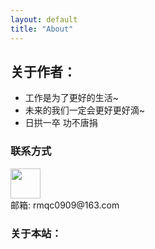 ```yaml
---
layout: default
title: "About"
---
```


## 关于作者：

* 工作是为了更好的生活~
* 未来的我们一定会更好更好滴~
* 日拱一卒 功不唐捐

### 联系方式

<p class="contact">
 <a href="https://github.com/rmqc0909" title="Github联系我"><img src="https://www.github.com/favicon.ico" width="48" height="48" style="display:inline-block;vertical-align:middle"></a><br/>
邮箱: rmqc0909@163.com
</p>

### 关于本站：
